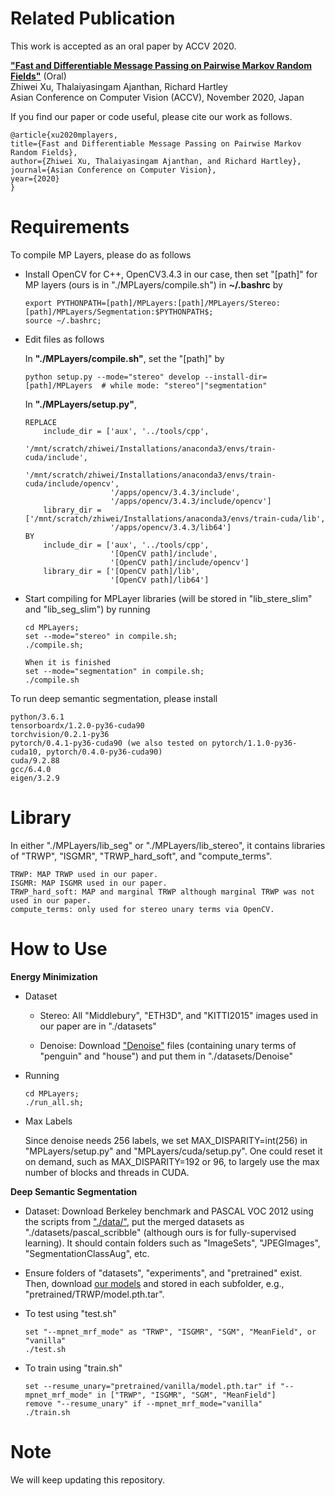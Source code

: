 # Related Publication

  This work is accepted as an oral paper by ACCV 2020.

  [**"Fast and Differentiable Message Passing on Pairwise Markov Random Fields"**](https://arxiv.org/abs/1910.10892) (Oral)\
  Zhiwei Xu, Thalaiyasingam Ajanthan, Richard Hartley\
  Asian Conference on Computer Vision (ACCV), November 2020, Japan
  
  If you find our paper or code useful, please cite our work as follows.
  ```
  @article{xu2020mplayers,
  title={Fast and Differentiable Message Passing on Pairwise Markov Random Fields},
  author={Zhiwei Xu, Thalaiyasingam Ajanthan, and Richard Hartley},
  journal={Asian Conference on Computer Vision},
  year={2020}
  }
  ```

# Requirements
  To compile MP Layers, please do as follows
  
  - Install OpenCV for C++, OpenCV3.4.3 in our case, then set "[path]" for MP layers (ours is in "./MPLayers/compile.sh") in **~/.bashrc** by
    ```
    export PYTHONPATH=[path]/MPLayers:[path]/MPLayers/Stereo:[path]/MPLayers/Segmentation:$PYTHONPATH$;
    source ~/.bashrc;
    ```

  - Edit files as follows

    In **"./MPLayers/compile.sh"**, set the "[path]" by
    ```
    python setup.py --mode="stereo" develop --install-dir=[path]/MPLayers  # while mode: "stereo"|"segmentation"
    ```

    In **"./MPLayers/setup.py"**,
    ```
    REPLACE
        include_dir = ['aux', '../tools/cpp',
                       '/mnt/scratch/zhiwei/Installations/anaconda3/envs/train-cuda/include',
                       '/mnt/scratch/zhiwei/Installations/anaconda3/envs/train-cuda/include/opencv',
                       '/apps/opencv/3.4.3/include',
                       '/apps/opencv/3.4.3/include/opencv']
        library_dir = ['/mnt/scratch/zhiwei/Installations/anaconda3/envs/train-cuda/lib',
                       '/apps/opencv/3.4.3/lib64']
    BY
        include_dir = ['aux', '../tools/cpp',
                       '[OpenCV path]/include',
                       '[OpenCV path]/include/opencv']
        library_dir = ['[OpenCV path]/lib',
                       '[OpenCV path]/lib64']
    ```
  - Start compiling for MPLayer libraries (will be stored in "lib_stere_slim" and "lib_seg_slim") by running
    ```
    cd MPLayers;
    set --mode="stereo" in compile.sh;
    ./compile.sh;
    
    When it is finished
    set --mode="segmentation" in compile.sh;
    ./compile.sh
    ```

To run deep semantic segmentation, please install
  
  ```
  python/3.6.1
  tensorboardx/1.2.0-py36-cuda90
  torchvision/0.2.1-py36
  pytorch/0.4.1-py36-cuda90 (we also tested on pytorch/1.1.0-py36-cuda10, pytorch/0.4.0-py36-cuda90)
  cuda/9.2.88
  gcc/6.4.0
  eigen/3.2.9
  ```

# Library
  
  In either "./MPLayers/lib_seg" or "./MPLayers/lib_stereo", it contains libraries of "TRWP", "ISGMR", "TRWP_hard_soft", and "compute_terms".
  
  ```
  TRWP: MAP TRWP used in our paper.
  ISGMR: MAP ISGMR used in our paper.
  TRWP_hard_soft: MAP and marginal TRWP although marginal TRWP was not used in our paper.
  compute_terms: only used for stereo unary terms via OpenCV.
  ```

# How to Use

**Energy Minimization**
  
- Dataset
    
  - Stereo: All "Middlebury", "ETH3D", and "KITTI2015" images used in our paper are in "./datasets"
      
  - Denoise: Download ["Denoise"](https://1drv.ms/u/s!AngC1-tRlyPMgS7cZ4MNqS1VD4Nf?e=lb94Rg) files (containing unary terms of "penguin" and "house") and put them in "./datasets/Denoise"
    
- Running
  ```
  cd MPLayers;
  ./run_all.sh;
  ```
  
- Max Labels

  Since denoise needs 256 labels, we set MAX_DISPARITY=int(256) in "MPLayers/setup.py" and "MPLayers/cuda/setup.py".
  One could reset it on demand, such as MAX_DISPARITY=192 or 96, to largely use the max number of blocks and threads in CUDA.
  
**Deep Semantic Segmentation**

  - Dataset: Download Berkeley benchmark and PASCAL VOC 2012 using the scripts from ["./data/"](https://github.com/meng-tang/rloss.git), put the merged datasets as "./datasets/pascal_scribble" (although ours is for fully-supervised learning).
    It should contain folders such as "ImageSets", "JPEGImages", "SegmentationClassAug", etc.
  
  - Ensure folders of "datasets", "experiments", and "pretrained" exist.
    Then, download [our models](https://1drv.ms/u/s!AngC1-tRlyPMgRx6ahmhqxqJDf65?e=UQRUBN) and stored in each subfolder, e.g., "pretrained/TRWP/model.pth.tar".
      
  - To test using "test.sh"
    ```
    set "--mpnet_mrf_mode" as "TRWP", "ISGMR", "SGM", "MeanField", or "vanilla"
    ./test.sh
    ```
      
  - To train using "train.sh"
    ```
    set --resume_unary="pretrained/vanilla/model.pth.tar" if "--mpnet_mrf_mode" in ["TRWP", "ISGMR", "SGM", "MeanField"]
    remove "--resume_unary" if --mpnet_mrf_mode="vanilla"
    ./train.sh
    ```
  
# Note
  We will keep updating this repository.
